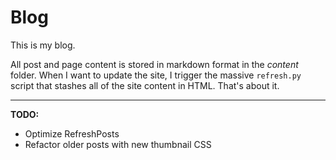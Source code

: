 Blog
====

This is my blog.

All post and page content is stored in markdown format in the *content* folder.  When I want to update the site, I trigger the massive ```refresh.py``` script that stashes all of the site content in HTML.  That's about it.

***

**TODO:**

* Optimize RefreshPosts
* Refactor older posts with new thumbnail CSS

